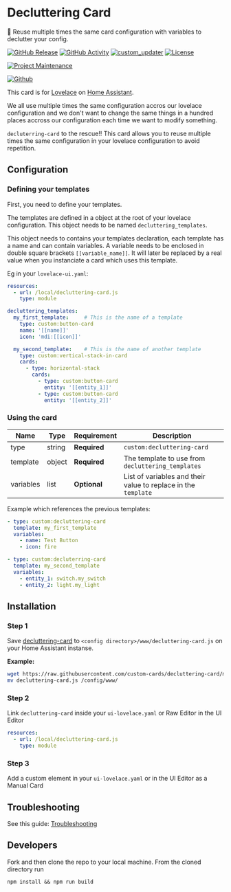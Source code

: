 # Decluttering Card
📝 Reuse multiple times the same card configuration with variables to declutter your config.

[![GitHub Release][releases-shield]][releases]
[![GitHub Activity][commits-shield]][commits]
[![custom_updater][customupdaterbadge]][customupdater]
[![License][license-shield]](LICENSE.md)

[![Project Maintenance][maintenance-shield]][maintainer]

<!-- [![Discord][discord-shield]][discord] -->
<!-- [![Community Forum][forum-shield]][forum] -->

<!-- [![Twitter][twitter]][twitter] -->
[![Github][github]][maintainer]

This card is for [Lovelace](https://www.home-assistant.io/lovelace) on [Home Assistant](https://www.home-assistant.io/).

We all use multiple times the same configuration accros our lovelace configuration and we don't want to change the same things in a hundred places accross our configuration each time we want to modify something.

`decluterring-card` to the rescue!! This card allows you to reuse multiple times the same configuration in your lovelace configuration to avoid repetition.

## Configuration

### Defining your templates

First, you need to define your templates.

The templates are defined in a object at the root of your lovelace configuration. This object needs to be named `decluttering_templates`.

This object needs to contains your templates declaration, each template has a name and can contain variables. A variable needs to be enclosed in double square brackets `[[variable_name]]`. It will later be replaced by a real value when you instanciate a card which uses this template.

Eg in your `lovelace-ui.yaml`:
```yaml
resources:
  - url: /local/decluttering-card.js
    type: module

decluttering_templates:
  my_first_template:     # This is the name of a template
    type: custom:button-card
    name: '[[name]]'
    icon: 'mdi:[[icon]]'

  my_second_template:    # This is the name of another template
    type: custom:vertical-stack-in-card
    cards:
      - type: horizontal-stack
        cards:
          - type: custom:button-card
            entity: '[[entity_1]]'
          - type: custom:button-card
            entity: '[[entity_2]]'
```

### Using the card

| Name | Type | Requirement | Description
| ---- | ---- | ------- | -----------
| type | string | **Required** | `custom:decluttering-card`
| template | object | **Required** | The template to use from `decluttering_templates`
| variables | list | **Optional** | List of variables and their value to replace in the `template`

Example which references the previous templates:
```yaml
- type: custom:decluttering-card
  template: my_first_template
  variables:
    - name: Test Button
    - icon: fire

- type: custom:decluterring-card
  template: my_second_template
  variables:
    - entity_1: switch.my_switch
    - entity_2: light.my_light
```


## Installation

### Step 1

Save [decluttering-card](https://github.com/custom-cards/decluttering-card/raw/master/dist/decluttering-card.js) to `<config directory>/www/decluttering-card.js` on your Home Assistant instanse.

**Example:**

```bash
wget https://raw.githubusercontent.com/custom-cards/decluttering-card/master/dist/decluttering-card.js
mv decluttering-card.js /config/www/
```

### Step 2

Link `decluttering-card` inside your `ui-lovelace.yaml` or Raw Editor in the UI Editor

```yaml
resources:
  - url: /local/decluttering-card.js
    type: module
```

### Step 3

Add a custom element in your `ui-lovelace.yaml` or in the UI Editor as a Manual Card

## Troubleshooting

See this guide: [Troubleshooting](https://github.com/thomasloven/hass-config/wiki/Lovelace-Plugins)

## Developers
Fork and then clone the repo to your local machine. From the cloned directory run

`npm install && npm run build`


[commits-shield]: https://img.shields.io/github/commit-activity/y/custom-cards/decluttering-card.svg?style=for-the-badge
[commits]: https://github.com/custom-cards/decluttering-card/commits/master
[customupdater]: https://github.com/custom-components/custom_updater
[customupdaterbadge]: https://img.shields.io/badge/custom__updater-true-success.svg?style=for-the-badge
<!-- [discord]: https://discord.gg/Qa5fW2R -->
<!-- [discord-shield]: https://img.shields.io/discord/330944238910963714.svg?style=for-the-badge -->
<!-- [forum-shield]: https://img.shields.io/badge/community-forum-brightgreen.svg?style=for-the-badge -->
<!-- [forum]: https://community.home-assistant.io/t/100-templatable-lovelace-configuration-card/105241 -->
[license-shield]: https://img.shields.io/github/license/custom-cards/decluttering-card.svg?style=for-the-badge
[maintenance-shield]: https://img.shields.io/badge/maintainer-RomRider-blue.svg?style=for-the-badge
[maintainer]: https://github.com/RomRider
[releases-shield]: https://img.shields.io/github/release/custom-cards/decluttering-card.svg?style=for-the-badge
[releases]: https://github.com/custom-cards/decluttering-card/releases
[github]: https://img.shields.io/github/followers/RomRider.svg?style=social
